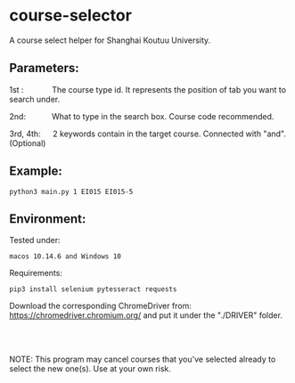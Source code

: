# course-selector
A course select helper for Shanghai Koutuu University.

## Parameters:

1st :    &ensp; &emsp; &emsp;   The course type id. It represents the position of tab you want to search under.

2nd:     &ensp; &emsp;&emsp;   What to type in the search box. Course code recommended.

3rd, 4th:   &emsp;   2 keywords contain in the target course. Connected with "and".(Optional)


## Example: 
    python3 main.py 1 EI015 EI015-5

## Environment:
Tested under:

    macos 10.14.6 and Windows 10
    
Requirements:

    pip3 install selenium pytesseract requests
    
Download the corresponding ChromeDriver from: https://chromedriver.chromium.org/ and put it under the "./DRIVER" folder.

<br>
<br>

NOTE: This program may cancel courses that you've selected already to select the new one(s). Use at your own risk.
